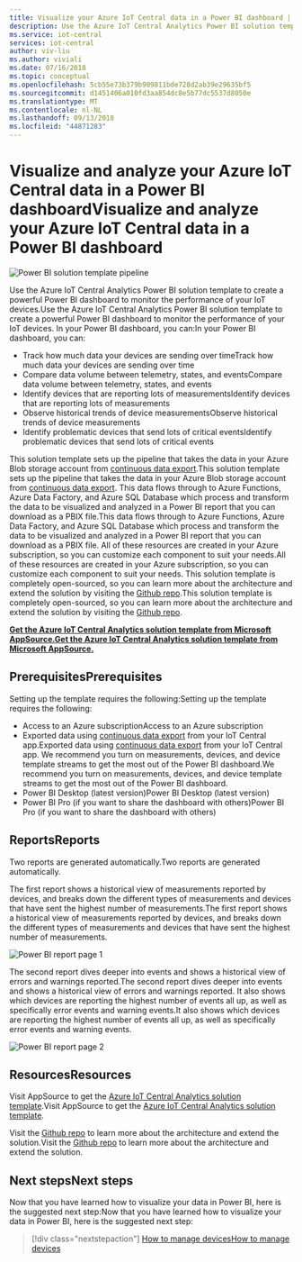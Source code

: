 ```yaml
---
title: Visualize your Azure IoT Central data in a Power BI dashboard | Microsoft Docs
description: Use the Azure IoT Central Analytics Power BI solution template to visualize and analyze your IoT Central data.
ms.service: iot-central
services: iot-central
author: viv-liu
ms.author: viviali
ms.date: 07/16/2018
ms.topic: conceptual
ms.openlocfilehash: 5cb55e73b379b909811bde728d2ab39e29635bf5
ms.sourcegitcommit: d1451406a010fd3aa854dc8e5b77dc5537d8050e
ms.translationtype: MT
ms.contentlocale: nl-NL
ms.lasthandoff: 09/13/2018
ms.locfileid: "44871283"
---
```

# <a name="visualize-and-analyze-your-azure-iot-central-data-in-a-power-bi-dashboard"></a><span data-ttu-id="35114-103">Visualize and analyze your Azure IoT Central data in a Power BI dashboard</span><span class="sxs-lookup"><span data-stu-id="35114-103">Visualize and analyze your Azure IoT Central data in a Power BI dashboard</span></span>

![Power BI solution template pipeline](media/howto-connect-powerbi/iot-continuous-data-export.png)

<span data-ttu-id="35114-105">Use the Azure IoT Central Analytics Power BI solution template to create a powerful Power BI dashboard to monitor the performance of your IoT devices.</span><span class="sxs-lookup"><span data-stu-id="35114-105">Use the Azure IoT Central Analytics Power BI solution template to create a powerful Power BI dashboard to monitor the performance of your IoT devices.</span></span> <span data-ttu-id="35114-106">In your Power BI dashboard, you can:</span><span class="sxs-lookup"><span data-stu-id="35114-106">In your Power BI dashboard, you can:</span></span>
- <span data-ttu-id="35114-107">Track how much data your devices are sending over time</span><span class="sxs-lookup"><span data-stu-id="35114-107">Track how much data your devices are sending over time</span></span>
- <span data-ttu-id="35114-108">Compare data volume between telemetry, states, and events</span><span class="sxs-lookup"><span data-stu-id="35114-108">Compare data volume between telemetry, states, and events</span></span>
- <span data-ttu-id="35114-109">Identify devices that are reporting lots of measurements</span><span class="sxs-lookup"><span data-stu-id="35114-109">Identify devices that are reporting lots of measurements</span></span>
- <span data-ttu-id="35114-110">Observe historical trends of device measurements</span><span class="sxs-lookup"><span data-stu-id="35114-110">Observe historical trends of device measurements</span></span>
- <span data-ttu-id="35114-111">Identify problematic devices that send lots of critical events</span><span class="sxs-lookup"><span data-stu-id="35114-111">Identify problematic devices that send lots of critical events</span></span>

<span data-ttu-id="35114-112">This solution template sets up the pipeline that takes the data in your Azure Blob storage account from [continuous data export](howto-export-data.md).</span><span class="sxs-lookup"><span data-stu-id="35114-112">This solution template sets up the pipeline that takes the data in your Azure Blob storage account from [continuous data export](howto-export-data.md).</span></span> <span data-ttu-id="35114-113">This data flows through to Azure Functions, Azure Data Factory, and Azure SQL Database which process and transform the data to be visualized and analyzed in a Power BI report that you can download as a PBIX file.</span><span class="sxs-lookup"><span data-stu-id="35114-113">This data flows through to Azure Functions, Azure Data Factory, and Azure SQL Database which process and transform the data to be visualized and analyzed in a Power BI report that you can download as a PBIX file.</span></span> <span data-ttu-id="35114-114">All of these resources are created in your Azure subscription, so you can customize each component to suit your needs.</span><span class="sxs-lookup"><span data-stu-id="35114-114">All of these resources are created in your Azure subscription, so you can customize each component to suit your needs.</span></span> <span data-ttu-id="35114-115">This solution template is completely open-sourced, so you can learn more about the architecture and extend the solution by visiting the [Github repo](https://aka.ms/iotcentralgithubpowerbisolutiontemplate).</span><span class="sxs-lookup"><span data-stu-id="35114-115">This solution template is completely open-sourced, so you can learn more about the architecture and extend the solution by visiting the [Github repo](https://aka.ms/iotcentralgithubpowerbisolutiontemplate).</span></span>

<span data-ttu-id="35114-116">**[Get the Azure IoT Central Analytics solution template from Microsoft AppSource.](https://aka.ms/iotcentralpowerbisolutiontemplate)**</span><span class="sxs-lookup"><span data-stu-id="35114-116">**[Get the Azure IoT Central Analytics solution template from Microsoft AppSource.](https://aka.ms/iotcentralpowerbisolutiontemplate)**</span></span>

## <a name="prerequisites"></a><span data-ttu-id="35114-117">Prerequisites</span><span class="sxs-lookup"><span data-stu-id="35114-117">Prerequisites</span></span>
<span data-ttu-id="35114-118">Setting up the template requires the following:</span><span class="sxs-lookup"><span data-stu-id="35114-118">Setting up the template requires the following:</span></span>
- <span data-ttu-id="35114-119">Access to an Azure subscription</span><span class="sxs-lookup"><span data-stu-id="35114-119">Access to an Azure subscription</span></span>
- <span data-ttu-id="35114-120">Exported data using [continuous data export](howto-export-data.md) from your IoT Central app.</span><span class="sxs-lookup"><span data-stu-id="35114-120">Exported data using [continuous data export](howto-export-data.md) from your IoT Central app.</span></span> <span data-ttu-id="35114-121">We recommend you turn on measurements, devices, and device template streams to get the most out of the Power BI dashboard.</span><span class="sxs-lookup"><span data-stu-id="35114-121">We recommend you turn on measurements, devices, and device template streams to get the most out of the Power BI dashboard.</span></span>
- <span data-ttu-id="35114-122">Power BI Desktop (latest version)</span><span class="sxs-lookup"><span data-stu-id="35114-122">Power BI Desktop (latest version)</span></span>
- <span data-ttu-id="35114-123">Power BI Pro (if you want to share the dashboard with others)</span><span class="sxs-lookup"><span data-stu-id="35114-123">Power BI Pro (if you want to share the dashboard with others)</span></span>

## <a name="reports"></a><span data-ttu-id="35114-124">Reports</span><span class="sxs-lookup"><span data-stu-id="35114-124">Reports</span></span>

<span data-ttu-id="35114-125">Two reports are generated automatically.</span><span class="sxs-lookup"><span data-stu-id="35114-125">Two reports are generated automatically.</span></span> 

<span data-ttu-id="35114-126">The first report shows a historical view of measurements reported by devices, and breaks down the different types of measurements and devices that have sent the highest number of measurements.</span><span class="sxs-lookup"><span data-stu-id="35114-126">The first report shows a historical view of measurements reported by devices, and breaks down the different types of measurements and devices that have sent the highest number of measurements.</span></span>

![Power BI report page 1](media/howto-connect-powerbi/template-page1-hasdata.PNG)

<span data-ttu-id="35114-128">The second report dives deeper into events and shows a historical view of errors and warnings reported.</span><span class="sxs-lookup"><span data-stu-id="35114-128">The second report dives deeper into events and shows a historical view of errors and warnings reported.</span></span> <span data-ttu-id="35114-129">It also shows which devices are reporting the highest number of events all up, as well as specifically error events and warning events.</span><span class="sxs-lookup"><span data-stu-id="35114-129">It also shows which devices are reporting the highest number of events all up, as well as specifically error events and warning events.</span></span>

![Power BI report page 2](media/howto-connect-powerbi/template-page2-hasdata.PNG)

## <a name="resources"></a><span data-ttu-id="35114-131">Resources</span><span class="sxs-lookup"><span data-stu-id="35114-131">Resources</span></span>

<span data-ttu-id="35114-132">Visit AppSource to get the [Azure IoT Central Analytics solution template](https://aka.ms/iotcentralpowerbisolutiontemplate).</span><span class="sxs-lookup"><span data-stu-id="35114-132">Visit AppSource to get the [Azure IoT Central Analytics solution template](https://aka.ms/iotcentralpowerbisolutiontemplate).</span></span>

<span data-ttu-id="35114-133">Visit the [Github repo](https://aka.ms/iotcentralgithubpowerbisolutiontemplate) to learn more about the architecture and extend the solution.</span><span class="sxs-lookup"><span data-stu-id="35114-133">Visit the [Github repo](https://aka.ms/iotcentralgithubpowerbisolutiontemplate) to learn more about the architecture and extend the solution.</span></span>

## <a name="next-steps"></a><span data-ttu-id="35114-134">Next steps</span><span class="sxs-lookup"><span data-stu-id="35114-134">Next steps</span></span>

<span data-ttu-id="35114-135">Now that you have learned how to visualize your data in Power BI, here is the suggested next step:</span><span class="sxs-lookup"><span data-stu-id="35114-135">Now that you have learned how to visualize your data in Power BI, here is the suggested next step:</span></span>

> [!div class="nextstepaction"]
> [<span data-ttu-id="35114-136">How to manage devices</span><span class="sxs-lookup"><span data-stu-id="35114-136">How to manage devices</span></span>](howto-manage-devices.md)
